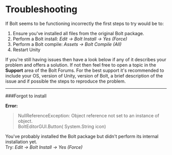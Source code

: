 # Troubleshooting

If Bolt seems to be functioning incorrectly the first steps to try would be to:

1. Ensure you've installed all files from the original Bolt package.
2. Perform a Bolt install: *Edit -> Bolt Install -> Yes (Force)*
3. Perform a Bolt compile: *Assets -> Bolt Compile (All)*
4. Restart Unity

If you're still having issues then have a look below if any of it describes your problem and offers a solution. 
If not then feel free to open a topic in the **Support** area of the Bolt Forums.
For the best support it's recommended to include your OS, version of Unity, version of Bolt, a brief description of the issue and if possible the steps to reproduce the problem.

---


###Forgot to install

**Error:**

> NullReferenceException: Object reference not set to an instance of object.  
> BoltEditorGUI.Button( System.String icon)

You've probably installed the Bolt package but didn't perform its internal installation yet.  
Try: *Edit -> Bolt Install -> Yes (Force)*